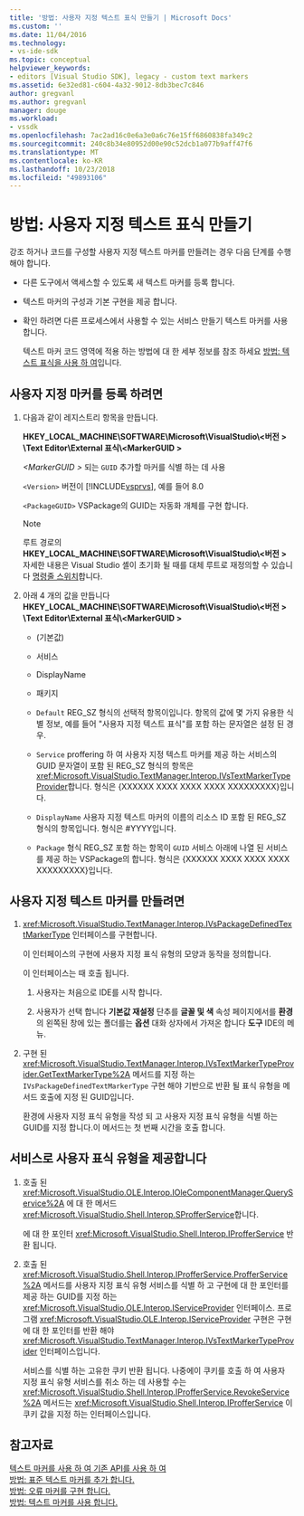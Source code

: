 ```yaml
---
title: '방법: 사용자 지정 텍스트 표식 만들기 | Microsoft Docs'
ms.custom: ''
ms.date: 11/04/2016
ms.technology:
- vs-ide-sdk
ms.topic: conceptual
helpviewer_keywords:
- editors [Visual Studio SDK], legacy - custom text markers
ms.assetid: 6e32ed81-c604-4a32-9012-8db3bec7c846
author: gregvanl
ms.author: gregvanl
manager: douge
ms.workload:
- vssdk
ms.openlocfilehash: 7ac2ad16c0e6a3e0a6c76e15ff6860838fa349c2
ms.sourcegitcommit: 240c8b34e80952d00e90c52dcb1a077b9aff47f6
ms.translationtype: MT
ms.contentlocale: ko-KR
ms.lasthandoff: 10/23/2018
ms.locfileid: "49893106"
---
```

# <a name="how-to-create-custom-text-markers"></a>방법: 사용자 지정 텍스트 표식 만들기
강조 하거나 코드를 구성할 사용자 지정 텍스트 마커를 만들려는 경우 다음 단계를 수행 해야 합니다.  
  
- 다른 도구에서 액세스할 수 있도록 새 텍스트 마커를 등록 합니다.  
  
- 텍스트 마커의 구성과 기본 구현을 제공 합니다.  
  
- 확인 하려면 다른 프로세스에서 사용할 수 있는 서비스 만들기 텍스트 마커를 사용 합니다.  
  
  텍스트 마커 코드 영역에 적용 하는 방법에 대 한 세부 정보를 참조 하세요 [방법: 텍스트 표식을 사용 하 여](../extensibility/how-to-use-text-markers.md)입니다.  
  
## <a name="to-register-a-custom-marker"></a>사용자 지정 마커를 등록 하려면  
  
1. 다음과 같이 레지스트리 항목을 만듭니다.  
  
    **HKEY_LOCAL_MACHINE\SOFTWARE\Microsoft\VisualStudio\\\<버전 > \Text Editor\External 표식\\\<MarkerGUID >**  
  
    *\<MarkerGUID >* 되는 `GUID` 추가할 마커를 식별 하는 데 사용  
  
    `<Version>` 버전이 [!INCLUDE[vsprvs](../code-quality/includes/vsprvs_md.md)], 예를 들어 8.0  
  
    `<PackageGUID>` VSPackage의 GUID는 자동화 개체를 구현 합니다.  
  
   > [!NOTE]
   >  루트 경로의 **HKEY_LOCAL_MACHINE\SOFTWARE\Microsoft\VisualStudio\\\<버전 >** 자세한 내용은 Visual Studio 셸이 초기화 될 때를 대체 루트로 재정의할 수 있습니다 [명령줄 스위치](../extensibility/command-line-switches-visual-studio-sdk.md)합니다.  
  
2. 아래 4 개의 값을 만듭니다 **HKEY_LOCAL_MACHINE\SOFTWARE\Microsoft\VisualStudio\\\<버전 > \Text Editor\External 표식\\\<MarkerGUID >**  
  
   -   (기본값)  
  
   -   서비스  
  
   -   DisplayName  
  
   -   패키지  
  
   -   `Default` REG_SZ 형식의 선택적 항목이입니다. 항목의 값에 몇 가지 유용한 식별 정보, 예를 들어 "사용자 지정 텍스트 표식"를 포함 하는 문자열은 설정 된 경우.  
  
   -   `Service` proffering 하 여 사용자 지정 텍스트 마커를 제공 하는 서비스의 GUID 문자열이 포함 된 REG_SZ 형식의 항목은 <xref:Microsoft.VisualStudio.TextManager.Interop.IVsTextMarkerTypeProvider>합니다. 형식은 {XXXXXX XXXX XXXX XXXX XXXXXXXXX}입니다.  
  
   -   `DisplayName` 사용자 지정 텍스트 마커의 이름의 리소스 ID 포함 된 REG_SZ 형식의 항목입니다. 형식은 #YYYY입니다.  
  
   -   `Package` 형식 REG_SZ 포함 하는 항목이 `GUID` 서비스 아래에 나열 된 서비스를 제공 하는 VSPackage의 합니다. 형식은 {XXXXXX XXXX XXXX XXXX XXXXXXXXX}입니다.  
  
## <a name="to-create-a-custom-text-marker"></a>사용자 지정 텍스트 마커를 만들려면  
  
1.  <xref:Microsoft.VisualStudio.TextManager.Interop.IVsPackageDefinedTextMarkerType> 인터페이스를 구현합니다.  
  
     이 인터페이스의 구현에 사용자 지정 표식 유형의 모양과 동작을 정의합니다.  
  
     이 인터페이스는 때 호출 됩니다.  
  
    1.  사용자는 처음으로 IDE를 시작 합니다.  
  
    2.  사용자가 선택 합니다 **기본값 재설정** 단추를 **글꼴 및 색** 속성 페이지에서를 **환경** 의 왼쪽된 창에 있는 폴더를는  **옵션** 대화 상자에서 가져온 합니다 **도구** IDE의 메뉴.  
  
2.  구현 된 <xref:Microsoft.VisualStudio.TextManager.Interop.IVsTextMarkerTypeProvider.GetTextMarkerType%2A> 메서드를 지정 하는 `IVsPackageDefinedTextMarkerType` 구현 해야 기반으로 반환 될 표식 유형을 메서드 호출에 지정 된 GUID입니다.  
  
     환경에 사용자 지정 표식 유형을 작성 되 고 사용자 지정 표식 유형을 식별 하는 GUID를 지정 합니다.이 메서드는 첫 번째 시간을 호출 합니다.  
  
## <a name="to-proffer-your-marker-type-as-a-service"></a>서비스로 사용자 표식 유형을 제공합니다  
  
1.  호출 된 <xref:Microsoft.VisualStudio.OLE.Interop.IOleComponentManager.QueryService%2A> 에 대 한 메서드 <xref:Microsoft.VisualStudio.Shell.Interop.SProfferService>합니다.  
  
     에 대 한 포인터 <xref:Microsoft.VisualStudio.Shell.Interop.IProfferService> 반환 됩니다.  
  
2.  호출 된 <xref:Microsoft.VisualStudio.Shell.Interop.IProfferService.ProfferService%2A> 메서드를 사용자 지정 표식 유형 서비스를 식별 하 고 구현에 대 한 포인터를 제공 하는 GUID를 지정 하는 <xref:Microsoft.VisualStudio.OLE.Interop.IServiceProvider> 인터페이스. 프로그램 <xref:Microsoft.VisualStudio.OLE.Interop.IServiceProvider> 구현은 구현에 대 한 포인터를 반환 해야 <xref:Microsoft.VisualStudio.TextManager.Interop.IVsTextMarkerTypeProvider> 인터페이스입니다.  
  
     서비스를 식별 하는 고유한 쿠키 반환 됩니다. 나중에이 쿠키를 호출 하 여 사용자 지정 표식 유형 서비스를 취소 하는 데 사용할 수는 <xref:Microsoft.VisualStudio.Shell.Interop.IProfferService.RevokeService%2A> 메서드는 <xref:Microsoft.VisualStudio.Shell.Interop.IProfferService> 이 쿠키 값을 지정 하는 인터페이스입니다.  
  
## <a name="see-also"></a>참고자료  
 [텍스트 마커를 사용 하 여 기존 API를 사용 하 여](../extensibility/using-text-markers-with-the-legacy-api.md)   
 [방법: 표준 텍스트 마커를 추가 합니다.](../extensibility/how-to-add-standard-text-markers.md)   
 [방법: 오류 마커를 구현 합니다.](../extensibility/how-to-implement-error-markers.md)   
 [방법: 텍스트 마커를 사용 합니다.](../extensibility/how-to-use-text-markers.md)